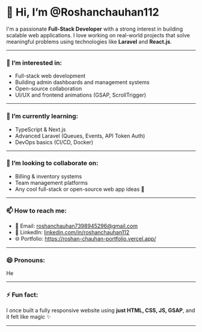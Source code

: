 # 👋 Hi, I’m @Roshanchauhan112

I'm a passionate **Full-Stack Developer** with a strong interest in building scalable web applications. I love working on real-world projects that solve meaningful problems using technologies like **Laravel** and **React.js**.

---

### 👀 I’m interested in:
- Full-stack web development  
- Building admin dashboards and management systems  
- Open-source collaboration  
- UI/UX and frontend animations (GSAP, ScrollTrigger)

---

### 🌱 I’m currently learning:
- TypeScript & Next.js  
- Advanced Laravel (Queues, Events, API Token Auth)  
- DevOps basics (CI/CD, Docker)

---

### 💞️ I’m looking to collaborate on:
- Billing & inventory systems  
- Team management platforms  
- Any cool full-stack or open-source web app ideas 🚀

---

### 📫 How to reach me:
- 📧 Email: roshanchauhan7398945296@gmail.com  
- 💼 LinkedIn: [linkedin.com/in/roshanchauhan112](https://www.linkedin.com/in/roshanchauhan112)  
- 🌐 Portfolio: https://roshan-chauhan-portfolio.vercel.app/

---

### 😄 Pronouns:
He

---

### ⚡ Fun fact:
I once built a fully responsive website using **just HTML, CSS, JS, GSAP**, and it felt like magic ✨

---

<!---
Roshanchauhan112/Roshanchauhan112 is a ✨ special ✨ repository because its `README.md` (this file) appears on your GitHub profile.
You can click the Preview link to take a look at your changes.
--->
